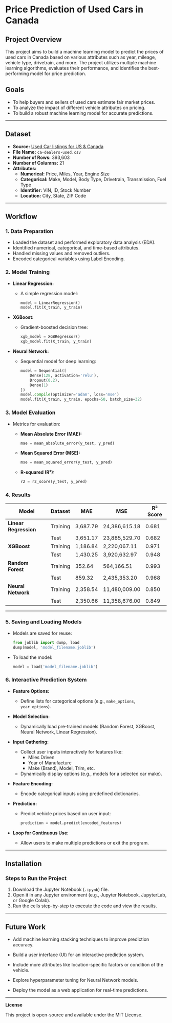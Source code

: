 # **Price Prediction of Used Cars in Canada**

## **Project Overview**

This project aims to build a machine learning model to predict the prices of used cars in Canada based on various attributes such as year, mileage, vehicle type, drivetrain, and more. The project utilizes multiple machine learning algorithms, evaluates their performance, and identifies the best-performing model for price prediction.

## **Goals**

- To help buyers and sellers of used cars estimate fair market prices.
- To analyze the impact of different vehicle attributes on pricing.
- To build a robust machine learning model for accurate predictions.

---

## **Dataset**

- **Source:** [Used Car listings for US & Canada](https://www.kaggle.com/datasets/rupeshraundal/marketcheck-automotive-data-us-canada?resource=download)
- **File Name:** `ca-dealers-used.csv`
- **Number of Rows:** 393,603
- **Number of Columns:** 21
- **Attributes:**
  - **Numerical:** Price, Miles, Year, Engine Size
  - **Categorical:** Make, Model, Body Type, Drivetrain, Transmission, Fuel Type
  - **Identifier:** VIN, ID, Stock Number
  - **Location:** City, State, ZIP Code

---

## **Workflow**

### 1. **Data Preparation**

- Loaded the dataset and performed exploratory data analysis (EDA).
- Identified numerical, categorical, and time-based attributes.
- Handled missing values and removed outliers.
- Encoded categorical variables using Label Encoding.

### 2. **Model Training**

- **Linear Regression:**
  - A simple regression model:
    ```python
    model = LinearRegression()
    model.fit(X_train, y_train)
    ```

- **XGBoost:**
  - Gradient-boosted decision tree:
    ```python
    xgb_model = XGBRegressor()
    xgb_model.fit(X_train, y_train)
    ```

- **Neural Network:**
  - Sequential model for deep learning:
    ```python
    model = Sequential([
        Dense(128, activation='relu'),
        Dropout(0.2),
        Dense(1)
    ])
    model.compile(optimizer='adam', loss='mse')
    model.fit(X_train, y_train, epochs=50, batch_size=32)
    ```

### 3. **Model Evaluation**

- Metrics for evaluation:
  - **Mean Absolute Error (MAE):**
    ```python
    mae = mean_absolute_error(y_test, y_pred)
    ```

  - **Mean Squared Error (MSE):**
    ```python
    mse = mean_squared_error(y_test, y_pred)
    ```

  - **R-squared (R²):**
    ```python
    r2 = r2_score(y_test, y_pred)
    ```

### 4. **Results**

| Model              | Dataset       | MAE        | MSE            | R² Score |
|--------------------|---------------|------------|----------------|------------|
| **Linear Regression** | Training      | 3,687.79   | 24,386,615.18  | 0.681      |
|                    | Test          | 3,651.17   | 23,885,529.70  | 0.682      |
| **XGBoost**        | Training      | 1,186.84   | 2,220,067.11   | 0.971      |
|                    | Test          | 1,430.25   | 3,920,632.97   | 0.948      |
| **Random Forest**  | Training      | 352.64     | 564,166.51     | 0.993      |
|                    | Test          | 859.32     | 2,435,353.20   | 0.968      |
| **Neural Network** | Training      | 2,358.54   | 11,480,009.00  | 0.850      |
|                    | Test          | 2,350.66   | 11,358,676.00  | 0.849      |

---

### 5. **Saving and Loading Models**

- Models are saved for reuse:
  ```python
  from joblib import dump, load
  dump(model, 'model_filename.joblib')
  ```

- To load the model:
  ```python
  model = load('model_filename.joblib')
  ```

### 6. **Interactive Prediction System**

- **Feature Options:**
  - Define lists for categorical options (e.g., `make_options`, `year_options`).

- **Model Selection:**
  - Dynamically load pre-trained models (Random Forest, XGBoost, Neural Network, Linear Regression).

- **Input Gathering:**
  - Collect user inputs interactively for features like:
    - Miles Driven
    - Year of Manufacture
    - Make (Brand), Model, Trim, etc.
  - Dynamically display options (e.g., models for a selected car make).

- **Feature Encoding:**
  - Encode categorical inputs using predefined dictionaries.

- **Prediction:**
  - Predict vehicle prices based on user input:
    ```python
    prediction = model.predict(encoded_features)
    ```

- **Loop for Continuous Use:**
  - Allow users to make multiple predictions or exit the program.

---

## **Installation**

### **Steps to Run the Project**

1. Download the Jupyter Notebook (`.ipynb`) file.
2. Open it in any Jupyter environment (e.g., Jupyter Notebook, JupyterLab, or Google Colab).
3. Run the cells step-by-step to execute the code and view the results.

---

## **Future Work**

- Add machine learning stacking techniques to improve prediction accuracy.
- Build a user interface (UI) for an interactive prediction system.

- Include more attributes like location-specific factors or condition of the vehicle.
- Explore hyperparameter tuning for Neural Network models.
- Deploy the model as a web application for real-time predictions.

---

**License**

This project is open-source and available under the MIT License.


